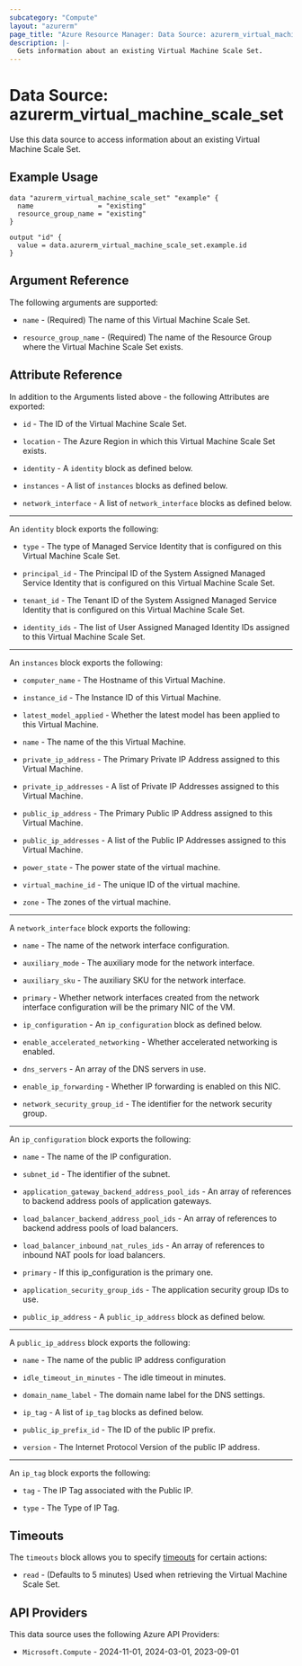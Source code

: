 ```yaml
---
subcategory: "Compute"
layout: "azurerm"
page_title: "Azure Resource Manager: Data Source: azurerm_virtual_machine_scale_set"
description: |-
  Gets information about an existing Virtual Machine Scale Set.
---
```


# Data Source: azurerm_virtual_machine_scale_set

Use this data source to access information about an existing Virtual Machine Scale Set.

## Example Usage

```hcl
data "azurerm_virtual_machine_scale_set" "example" {
  name                = "existing"
  resource_group_name = "existing"
}

output "id" {
  value = data.azurerm_virtual_machine_scale_set.example.id
}
```

## Argument Reference

The following arguments are supported:

* `name` - (Required) The name of this Virtual Machine Scale Set.

* `resource_group_name` - (Required) The name of the Resource Group where the Virtual Machine Scale Set exists.

## Attribute Reference

In addition to the Arguments listed above - the following Attributes are exported:

* `id` - The ID of the Virtual Machine Scale Set.

* `location` - The Azure Region in which this Virtual Machine Scale Set exists.

* `identity` - A `identity` block as defined below.

* `instances` - A list of `instances` blocks as defined below.

* `network_interface` - A list of `network_interface` blocks as defined below.

---

An `identity` block exports the following:

* `type` - The type of Managed Service Identity that is configured on this Virtual Machine Scale Set.

* `principal_id` - The Principal ID of the System Assigned Managed Service Identity that is configured on this Virtual Machine Scale Set.

* `tenant_id` - The Tenant ID of the System Assigned Managed Service Identity that is configured on this Virtual Machine Scale Set.

* `identity_ids` - The list of User Assigned Managed Identity IDs assigned to this Virtual Machine Scale Set.

---

An `instances` block exports the following:

* `computer_name` - The Hostname of this Virtual Machine.

* `instance_id` - The Instance ID of this Virtual Machine.

* `latest_model_applied` - Whether the latest model has been applied to this Virtual Machine.

* `name` - The name of the this Virtual Machine.

* `private_ip_address` - The Primary Private IP Address assigned to this Virtual Machine.
 
* `private_ip_addresses` - A list of Private IP Addresses assigned to this Virtual Machine.
 
* `public_ip_address` - The Primary Public IP Address assigned to this Virtual Machine.

* `public_ip_addresses` - A list of the Public IP Addresses assigned to this Virtual Machine.
 
* `power_state` - The power state of the virtual machine.

* `virtual_machine_id` - The unique ID of the virtual machine.

* `zone` - The zones of the virtual machine.

---

A `network_interface` block exports the following:

* `name` - The name of the network interface configuration.

* `auxiliary_mode` - The auxiliary mode for the network interface.

* `auxiliary_sku` - The auxiliary SKU for the network interface.

* `primary` - Whether network interfaces created from the network interface configuration will be the primary NIC of the VM.

* `ip_configuration` - An `ip_configuration` block as defined below.

* `enable_accelerated_networking` - Whether accelerated networking is enabled.

* `dns_servers` - An array of the DNS servers in use.

* `enable_ip_forwarding` - Whether IP forwarding is enabled on this NIC.

* `network_security_group_id` - The identifier for the network security group.

---

An `ip_configuration` block exports the following:

* `name` - The name of the IP configuration.

* `subnet_id` - The identifier of the subnet.

* `application_gateway_backend_address_pool_ids` - An array of references to backend address pools of application gateways.

* `load_balancer_backend_address_pool_ids` - An array of references to backend address pools of load balancers.

* `load_balancer_inbound_nat_rules_ids` - An array of references to inbound NAT pools for load balancers.

* `primary` -  If this ip_configuration is the primary one.

* `application_security_group_ids` -  The application security group IDs to use.

* `public_ip_address` - A `public_ip_address` block as defined below.

---

A `public_ip_address` block exports the following:

* `name` - The name of the public IP address configuration

* `idle_timeout_in_minutes` - The idle timeout in minutes.

* `domain_name_label` - The domain name label for the DNS settings.

* `ip_tag` - A list of `ip_tag` blocks as defined below.

* `public_ip_prefix_id` - The ID of the public IP prefix.

* `version` - The Internet Protocol Version of the public IP address.

---

An `ip_tag` block exports the following:

* `tag` - The IP Tag associated with the Public IP.

* `type` - The Type of IP Tag.

## Timeouts

The `timeouts` block allows you to specify [timeouts](https://developer.hashicorp.com/terraform/language/resources/configure#define-operation-timeouts) for certain actions:

* `read` - (Defaults to 5 minutes) Used when retrieving the Virtual Machine Scale Set.

## API Providers
<!-- This section is generated, changes will be overwritten -->
This data source uses the following Azure API Providers:

* `Microsoft.Compute` - 2024-11-01, 2024-03-01, 2023-09-01
